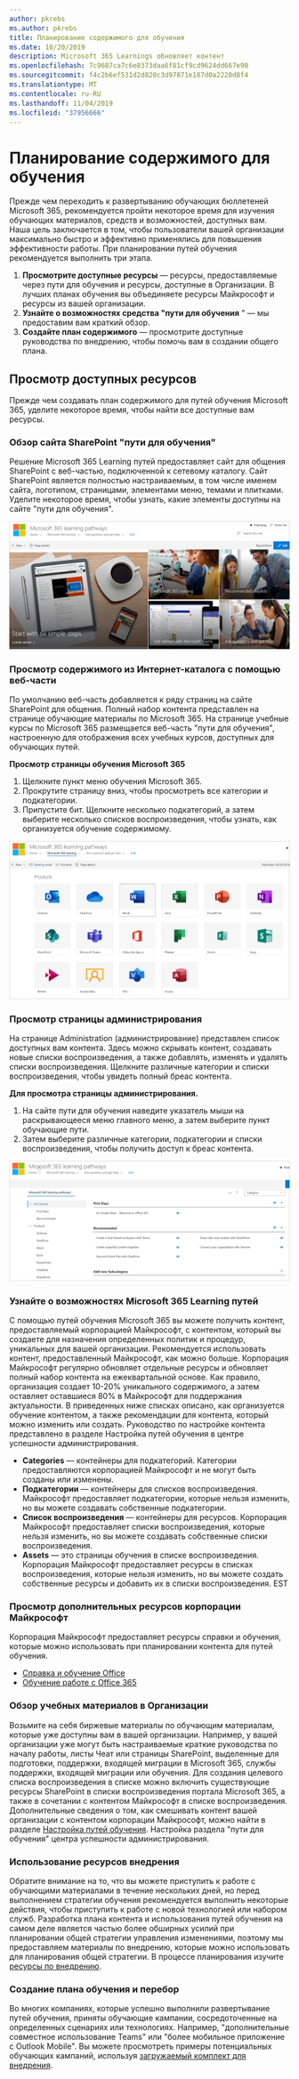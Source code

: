 ```yaml
---
author: pkrebs
ms.author: pkrebs
title: Планирование содержимого для обучения
ms.date: 10/20/2019
description: Microsoft 365 Learnings обновляет контент
ms.openlocfilehash: 7c9687ca7c6e8373daa6f81cf9cd9624dd667e90
ms.sourcegitcommit: f4c2b6ef531d2d820c3d97871e187d0a2220d8f4
ms.translationtype: MT
ms.contentlocale: ru-RU
ms.lasthandoff: 11/04/2019
ms.locfileid: "37956666"
---
```

# <a name="plan-your-learning-pathways-content"></a>Планирование содержимого для обучения
Прежде чем переходить к развертыванию обучающих бюллетеней Microsoft 365, рекомендуется пройти некоторое время для изучения обучающих материалов, средств и возможностей, доступных вам. Наша цель заключается в том, чтобы пользователи вашей организации максимально быстро и эффективно применялись для повышения эффективности работы. При планировании путей обучения рекомендуется выполнить три этапа.

1. **Просмотрите доступные ресурсы** — ресурсы, предоставляемые через пути для обучения и ресурсы, доступные в Организации. В лучших планах обучения вы объединяете ресурсы Майкрософт и ресурсы из вашей организации.
2. **Узнайте о возможностях средства "пути для обучения** " — мы предоставим вам краткий обзор. 
3. **Создайте план содержимого** — просмотрите доступные руководства по внедрению, чтобы помочь вам в создании общего плана.

## <a name="review-the-available-resources"></a>Просмотр доступных ресурсов
Прежде чем создавать план содержимого для путей обучения Microsoft 365, уделите некоторое время, чтобы найти все доступные вам ресурсы.  

### <a name="review-the-learning-pathways-sharepoint-site"></a>Обзор сайта SharePoint "пути для обучения"
Решение Microsoft 365 Learning путей предоставляет сайт для общения SharePoint с веб-частью, подключенной к сетевому каталогу. Сайт SharePoint является полностью настраиваемым, в том числе именем сайта, логотипом, страницами, элементами меню, темами и плитками. Уделите некоторое время, чтобы узнать, какие элементы доступны на сайте "пути для обучения".

![кг-интродуЦинг. png](media/cg-introducing.png)

### <a name="review-the-content-from-the-online-catalog-with-the-web-part"></a>Просмотр содержимого из Интернет-каталога с помощью веб-части
По умолчанию веб-часть добавляется к ряду страниц на сайте SharePoint для общения. Полный набор контента представлен на странице обучающие материалы по Microsoft 365. На странице учебные курсы по Microsoft 365 размещается веб-часть "пути для обучения", настроенную для отображения всех учебных курсов, доступных для обучающих путей. 

**Просмотр страницы обучения Microsoft 365**
1. Щелкните пункт меню обучения Microsoft 365. 
1. Прокрутите страницу вниз, чтобы просмотреть все категории и подкатегории.
2. Припустите бит. Щелкните несколько подкатегорий, а затем выберите несколько списков воспроизведения, чтобы узнать, как организуется обучение содержимому. 

![кг-adminsuccesscenterplan_01. png](media/cg-adminsuccesscenterplan_01.png)

### <a name="view-the-administration-page"></a>Просмотр страницы администрирования
На странице Administration (администрирование) представлен список доступных вам контента. Здесь можно скрывать контент, создавать новые списки воспроизведения, а также добавлять, изменять и удалять списки воспроизведения. Щелкните различные категории и списки воспроизведения, чтобы увидеть полный бреас контента. 

**Для просмотра страницы администрирования.**
1. На сайте пути для обучения наведите указатель мыши на раскрывающееся меню главного меню, а затем выберите пункт обучающие пути.  
2. Затем выберите различные категории, подкатегории и списки воспроизведения, чтобы получить доступ к бреас контента. 

![кг-adminsuccesscenterplan_02. png](media/cg-adminsuccesscenterplan_02.png)

### <a name="get-to-know-the-capabilities-of-microsoft-365-learning-pathways"></a>Узнайте о возможностях Microsoft 365 Learning путей
С помощью путей обучения Microsoft 365 вы можете получить контент, предоставляемый корпорацией Майкрософт, с контентом, который вы создаете для назначения определенных политик и процедур, уникальных для вашей организации. Рекомендуется использовать контент, предоставленный Майкрософт, как можно больше. Корпорация Майкрософт регулярно обновляет отдельные ресурсы и обновляет полный набор контента на ежеквартальной основе. Как правило, организация создает 10-20% уникального содержимого, а затем оставляет оставшиеся 80% в Майкрософт для поддержания актуальности. В приведенных ниже списках описано, как организуется обучение контентом, а также рекомендации для контента, который можно изменить или создать. Руководство по настройке контента представлено в разделе Настройка путей обучения в центре успешности администрирования.

- **Categories** — контейнеры для подкатегорий. Категории предоставляются корпорацией Майкрософт и не могут быть созданы или изменены.
- **Подкатегории** — контейнеры для списков воспроизведения. Майкрософт предоставляет подкатегории, которые нельзя изменить, но вы можете создавать собственные подкатегории. 
- **Список воспроизведения** — контейнеры для ресурсов. Корпорация Майкрософт предоставляет списки воспроизведения, которые нельзя изменить, но вы можете создавать собственные списки воспроизведения.  
- **Assets** — это страницы обучения в списке воспроизведения. Корпорация Майкрософт предоставляет ресурсы в списках воспроизведения, которые нельзя изменить, но вы можете создать собственные ресурсы и добавить их в списки воспроизведения. EST

### <a name="review-additional-resources-from-microsoft"></a>Просмотр дополнительных ресурсов корпорации Майкрософт
Корпорация Майкрософт предоставляет ресурсы справки и обучения, которые можно использовать при планировании контента для путей обучения.  

-  [Справка и обучение Office](https://support.office.com)
-  [Обучение работе с Office 365](https://support.office.com/office-training-center)

### <a name="review-the-learning-resources-in-your-organization"></a>Обзор учебных материалов в Организации
Возьмите на себя биржевые материалы по обучающим материалам, которые уже доступны вам в вашей организации.
Например, у вашей организации уже могут быть настраиваемые краткие руководства по началу работы, листы Чеат или страницы SharePoint, выделенные для подготовки, поддержки, входящей миграции в Microsoft 365, службы поддержки, входящей миграции или обучения. Для создания целевого списка воспроизведения в списке можно включить существующие ресурсы SharePoint в списки воспроизведения портала Microsoft 365, а также в сочетании с контентом Майкрософт в списке воспроизведения. Дополнительные сведения о том, как смешивать контент вашей организации с контентом корпорации Майкрософт, можно найти в разделе [Настройка путей обучения](custom_overview.md). Настройка раздела "пути для обучения" центра успешности администрирования.

### <a name="leverage-the-adoption-resources"></a>Использование ресурсов внедрения
Обратите внимание на то, что вы можете приступить к работе с обучающими материалами в течение нескольких дней, но перед выполнением стратегии обучения рекомендуется выполнить некоторые действия, чтобы приступить к работе с новой технологией или набором служб. Разработка плана контента и использования путей обучения на самом деле является частью более обширных усилий при планировании общей стратегии управления изменениями, поэтому мы предоставляем материалы по внедрению, которые можно использовать для планирования общей стратегии. В процессе планирования изучите [ресурсы по внедрению](https://resources.techcommunity.microsoft.com/adoption/).

### <a name="build-a-learning-plan-and-iterate"></a>Создание плана обучения и перебор 
Во многих компаниях, которые успешно выполнили развертывание путей обучения, приняты обучающие кампании, сосредоточенные на определенных сценариях или технологиях. Например, "дополнительные совместное использование Teams" или "более мобильное приложение с Outlook Mobile". Вы можете просмотреть примеры потенциальных обучающих кампаний, используя [загружаемый комплект для внедрения](https://teamworktools.azurewebsites.net/m365lp/m365lpadoptionkit.zip).


 
